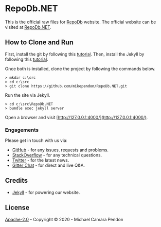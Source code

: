 # RepoDb.NET

This is the official raw files for [RepoDb](https://github.com/mikependon/RepoDb) website. The official website can be visited at [RepoDb.NET](http://repodb.net).

## How to Clone and Run

First, install the git by following this [tutorial](https://git-scm.com/book/en/v2/Getting-Started-Installing-Git). Then, install the Jekyll by following this [tutorial](https://jekyllrb.com/docs/installation/).

Once both is installed, clone the project by following the commands below.

```
> mkdir c:\src
> cd c:\src
> git clone https://github.com/mikependon/RepoDb.NET.git
```

Run the site via Jekyll.

```
> cd c:\src\RepoDb.NET
> bundle exec jekyll server
```

Open a browser and visit [http://127.0.0.1:4000/](http://127.0.0.1:4000/).

### Engagements

Please get in touch with us via:

- [GitHub](https://github.com/mikependon/RepoDb.NET/issues) - for any issues, requests and problems.
- [StackOverflow](https://stackoverflow.com/search?q=RepoDb) - for any technical questions.
- [Twitter](https://twitter.com/search?q=%23repodb) - for the latest news.
- [Gitter Chat](https://gitter.im/RepoDb/community) - for direct and live Q&A.

## Credits

- [Jekyll](https://github.com/jekyll/jekyll) - for powering our website.

## License

[Apache-2.0](http://apache.org/licenses/LICENSE-2.0.html) - Copyright © 2020 - Michael Camara Pendon